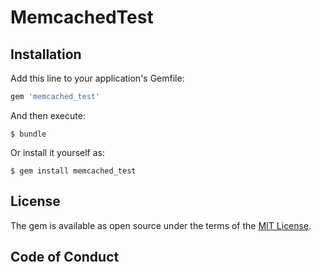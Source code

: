# MemcachedTest


## Installation

Add this line to your application's Gemfile:

```ruby
gem 'memcached_test'
```

And then execute:

    $ bundle

Or install it yourself as:

    $ gem install memcached_test

## License

The gem is available as open source under the terms of the [MIT License](https://opensource.org/licenses/MIT).

## Code of Conduct
